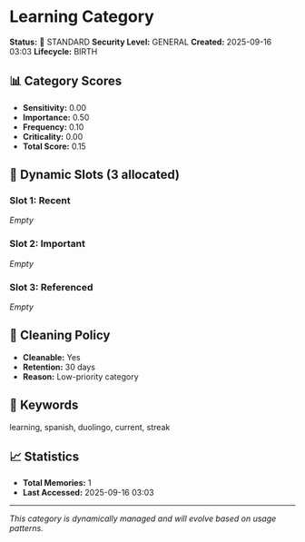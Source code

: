 # Learning Category

**Status:** 📂 STANDARD
**Security Level:** GENERAL
**Created:** 2025-09-16 03:03
**Lifecycle:** BIRTH

## 📊 Category Scores
- **Sensitivity:** 0.00
- **Importance:** 0.50
- **Frequency:** 0.10
- **Criticality:** 0.00
- **Total Score:** 0.15

## 🎯 Dynamic Slots (3 allocated)

### Slot 1: Recent
_Empty_

### Slot 2: Important
_Empty_

### Slot 3: Referenced
_Empty_


## 🔧 Cleaning Policy
- **Cleanable:** Yes
- **Retention:** 30 days
- **Reason:** Low-priority category

## 📝 Keywords
learning, spanish, duolingo, current, streak

## 📈 Statistics
- **Total Memories:** 1
- **Last Accessed:** 2025-09-16 03:03

---
*This category is dynamically managed and will evolve based on usage patterns.*
